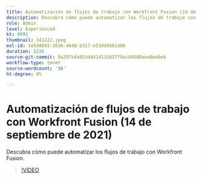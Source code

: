 ```yaml
---
title: Automatización de flujos de trabajo con Workfront Fusion (14 de septiembre de 2021)
description: Descubra cómo puede automatizar los flujos de trabajo con Workfront Fusion.
role: Admin
level: Experienced
kt: 9991
thumbnail: 341222.jpeg
exl-id: 1e5dd093-1636-4b48-b317-e53dd5881d08
duration: 5226
source-git-commit: 9a297cda953d4414131657f9ac84580aea0eabeb
workflow-type: tm+mt
source-wordcount: '36'
ht-degree: 0%

---
```


# Automatización de flujos de trabajo con Workfront Fusion (14 de septiembre de 2021)

Descubra cómo puede automatizar los flujos de trabajo con Workfront Fusion.

>[!VIDEO](https://video.tv.adobe.com/v/341222/?quality=12&learn=on)
